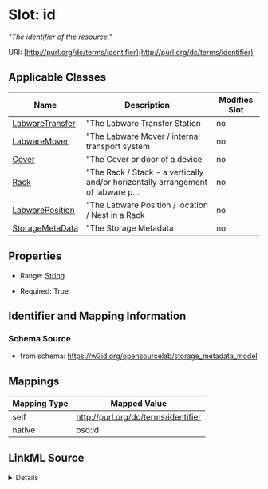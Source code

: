 

# Slot: id


_"The identifier of the resource."_





URI: [http://purl.org/dc/terms/identifier](http://purl.org/dc/terms/identifier)



<!-- no inheritance hierarchy -->





## Applicable Classes

| Name | Description | Modifies Slot |
| --- | --- | --- |
| [LabwareTransfer](LabwareTransfer.md) | "The Labware Transfer Station |  no  |
| [LabwareMover](LabwareMover.md) | "The Labware Mover / internal transport system |  no  |
| [Cover](Cover.md) | "The Cover or door of a device |  no  |
| [Rack](Rack.md) | "The Rack / Stack - a vertically and/or horizontally arrangement of labware p... |  no  |
| [LabwarePosition](LabwarePosition.md) | "The Labware Position / location / Nest in a Rack |  no  |
| [StorageMetaData](StorageMetaData.md) | "The Storage Metadata |  no  |







## Properties

* Range: [String](String.md)

* Required: True





## Identifier and Mapping Information







### Schema Source


* from schema: https://w3id.org/opensourcelab/storage_metadata_model




## Mappings

| Mapping Type | Mapped Value |
| ---  | ---  |
| self | http://purl.org/dc/terms/identifier |
| native | oso:id |




## LinkML Source

<details>
```yaml
name: id
description: '"The identifier of the resource."'
from_schema: https://w3id.org/opensourcelab/storage_metadata_model
rank: 1000
slot_uri: http://purl.org/dc/terms/identifier
identifier: true
alias: id
domain_of:
- StorageMetaData
- LabwarePosition
- LabwareTransfer
- Cover
- LabwareMover
- Rack
range: string
required: true

```
</details>